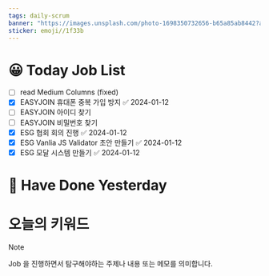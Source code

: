 ```yaml
---
tags: daily-scrum
banner: "https://images.unsplash.com/photo-1698350732656-b65a85ab8442?auto=format&fit=crop&q=80&w=2837&ixlib=rb-4.0.3&ixid=M3wxMjA3fDB8MHxwaG90by1wYWdlfHx8fGVufDB8fHx8fA%3D%3D"
sticker: emoji//1f33b
---
```

#  😀 Today Job List
- [ ] read Medium Columns (fixed)
- [x] EASYJOIN 휴대폰 중복 가입 방지 ✅ 2024-01-12
- [ ] EASYJOIN 아이디 찾기
- [ ] EASYJOIN 비밀번호 찾기
- [x] ESG 협회 회의 진행 ✅ 2024-01-12
- [x] ESG Vanlia JS Validator 초안 만들기 ✅ 2024-01-12
- [x] ESG 모달 시스템 만들기 ✅ 2024-01-12

# 🙂 Have Done Yesterday



# 오늘의 키워드

> [!NOTE]
> Job 을 진행하면서 탐구해야하는 주제나 내용 또는 메모를 의미합니다.

